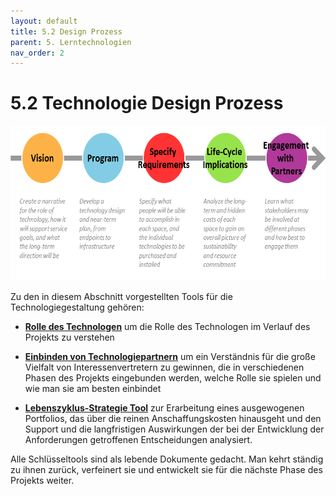 ```yaml
---
layout: default
title: 5.2 Design Prozess
parent: 5. Lerntechnologien
nav_order: 2
---
```


# 5.2 Technologie Design Prozess

<img src="./images/image1.png" style="width:6.47009in;height:2.5849in" alt="Technology Design Process" />

Zu den in diesem Abschnitt vorgestellten Tools für die
Technologiegestaltung gehören:

-   [**Rolle des Technologen**](3_Rolle.md) um die Rolle des
    Technologen im Verlauf des Projekts zu verstehen

-   [**Einbinden von Technologiepartnern**](4_Technologiepartner.md) um ein
    Verständnis für die große Vielfalt von Interessenvertretern zu
    gewinnen, die in verschiedenen Phasen des Projekts eingebunden
    werden, welche Rolle sie spielen und wie man sie am besten einbindet

-   [**Lebenszyklus-Strategie Tool**](5_Lebenszyklus.md) zur
    Erarbeitung eines ausgewogenen Portfolios, das über die reinen
    Anschaffungskosten hinausgeht und den Support und die langfristigen
    Auswirkungen der bei der Entwicklung der Anforderungen getroffenen
    Entscheidungen analysiert.

Alle Schlüsseltools sind als lebende Dokumente gedacht. Man kehrt
ständig zu ihnen zurück, verfeinert sie und entwickelt sie für die
nächste Phase des Projekts weiter.
